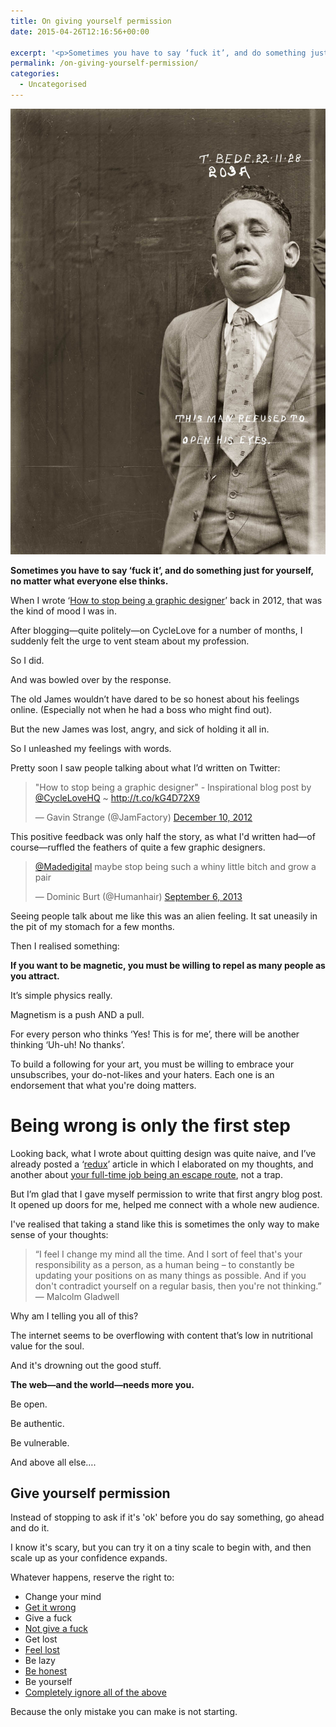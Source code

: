 ```yaml
---
title: On giving yourself permission
date: 2015-04-26T12:16:56+00:00

excerpt: '<p>Sometimes you have to say ‘fuck it’, and do something just for yourself, no matter what everyone else thinks.</p>'layout: post
permalink: /on-giving-yourself-permission/
categories:
  - Uncategorised
---
```

<img src="/media/permissing-giving-yourself.jpeg" alt="" class="w-5" />

<p><strong>Sometimes you have to say ‘fuck it’, and do something just for yourself, no matter what everyone else thinks.</strong></p>

<p>When I wrote ‘<a href="http://greig.cc/journal/2012/11/26/how-to-stop-being-a-graphic-designer">How to stop being a graphic designer</a>’ back in 2012, that was the kind of mood I was in.</p>

<p>After blogging—quite politely—on CycleLove for a number of months, I suddenly felt the urge to vent steam about my profession.</p>

<p>So I did.</p>

<p>And was bowled over by the response.</p>

<p>The old James wouldn’t have dared to be so honest about his feelings online. (Especially not when he had a boss who might find out).</p>

<p>But the new James was lost, angry, and sick of holding it all in.</p>

<p>So I unleashed my feelings with words.</p>

<p>Pretty soon I saw people talking about what I’d written on Twitter:</p>
 
   <blockquote class="twitter-tweet"><p>"How to stop being a graphic designer" - Inspirational blog post by <a href="https://twitter.com/CycleLoveHQ">@CycleLoveHQ</a> ~ <a href="http://t.co/kG4D72X9">http://t.co/kG4D72X9</a></p>— Gavin Strange (@JamFactory) <a href="https://twitter.com/JamFactory/status/278106242281504771">December 10, 2012</a></blockquote>
<script async="" src="//platform.twitter.com/widgets.js" charset="utf-8"></script>
 
<p>This positive feedback was only half the story, as what I'd written had—of course—ruffled the feathers of quite a few graphic designers. </p>
 
   <blockquote class="twitter-tweet"><p><a href="https://twitter.com/Madedigital">@Madedigital</a> maybe stop being such a whiny little bitch and grow a pair</p>— Dominic Burt (@Humanhair) <a href="https://twitter.com/Humanhair/status/376029982533115904">September 6, 2013</a></blockquote>
<script async="" src="//platform.twitter.com/widgets.js" charset="utf-8"></script>
 
<p>Seeing people talk about me like this was an alien feeling. It sat uneasily in the pit of my stomach for a few months.</p>

<p>Then I realised something:</p>

<p><strong>If you want to be magnetic, you must be willing to repel as many people as you attract.</strong></p>

<p>It’s simple physics really.</p>

<p>Magnetism is a push AND a pull.</p>

<p>For every person who thinks ‘Yes! This is for me’, there will be another thinking ‘Uh-uh! No thanks’. </p>

<p>To build a following for your art, you must be willing to embrace your unsubscribes, your do-not-likes and your haters. Each one is an endorsement that what you're doing matters.</p>

<h1 id="beingwrongisonlythefirststep">Being wrong is only the first step</h1>

<p>Looking back, what I wrote about quitting design was quite naive, and I’ve already posted a ‘<a href="http://greig.cc/journal/2013/8/how-to-stop-being-a-graphic-designer-redux">redux</a>’ article in which I elaborated on my thoughts, and another about <a href="http://greig.cc/journal/2014/9/hate-being-a-graphic-designer">your full-time job being an escape route</a>, not a trap.</p>

<p>But I’m glad that I gave myself permission to write that first angry blog post. It opened up doors for me, helped me connect with a whole new audience.</p>

<p>I've realised that taking a stand like this is sometimes the only way to make sense of your thoughts:</p>

<blockquote>
  <p>“I feel I change my mind all the time. And I sort of feel that's your responsibility as a person, as a human being – to constantly be updating your positions on as many things as possible. And if you don't contradict yourself on a regular basis, then you're not thinking.” <br>
  ― Malcolm Gladwell</p>
</blockquote>

<p>Why am I telling you all of this?</p>

<p>The internet seems to be overflowing with content that’s low in nutritional value for the soul. </p>

<p>And it's drowning out the good stuff.</p>

<p><strong>The web—and the world—needs more you.</strong></p>

<p>Be open.</p>

<p>Be authentic.</p>

<p>Be vulnerable.</p>

<p>And above all else….</p>

<h2 id="giveyourselfpermission">Give yourself permission</h2>

<p>Instead of stopping to ask if it's 'ok' before you do say something, go ahead and do it. </p>

<p>I know it's scary, but you can try it on a tiny scale to begin with, and then scale up as your confidence expands.</p>

<p>Whatever happens, reserve the right to:</p>

<ul>
<li>Change your mind </li>
<li><a href="http://greig.cc/journal/2015/1/weird-and-twisted-and-drowning">Get it wrong </a></li>
<li>Give a fuck </li>
<li><a href="http://markmanson.net/not-giving-a-fuck">Not give a fuck</a> </li>
<li>Get lost </li>
<li><a href="http://greig.cc/journal/2013/8/feeling-lost-relax-youre-probably-headed-in-the-right-direction">Feel lost</a> </li>
<li>Be lazy </li>
<li><a href="http://greig.cc/journal/your-mind-is-a-jail-built-out-of-bullshit">Be honest</a> </li>
<li>Be yourself</li>
<li><a href="http://greig.cc/journal/2013/8/how-to-stop-being-a-graphic-designer-redux">Completely ignore all of the above</a></li>
</ul>

<p>Because the only mistake you can make is not starting.</p>